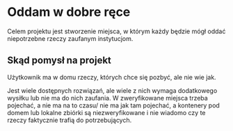 # Oddam w dobre ręce

Celem projektu jest stworzenie miejsca, w którym każdy będzie mógł oddać niepotrzebne rzeczy zaufanym instytucjom.

## Skąd pomysł na projekt

Użytkownik ma w domu rzeczy, których chce się pozbyć, ale nie wie jak.

Jest wiele dostępnych rozwiązań, ale wiele z nich wymaga dodatkowego wysiłku lub nie ma do nich zaufania.
W zweryfikowane miejsca trzeba pojechać, a nie ma na to czasu/ nie ma jak tam pojechać,
a kontenery pod domem lub lokalne zbiórki są niezweryfikowane i nie wiadomo czy te rzeczy faktycznie trafią do potrzebujących.

